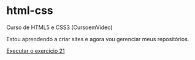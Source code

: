 # html-css
 Curso de HTML5 e CSS3 (CursoemVideo)

 Estou aprendendo a criar sites e agora vou gerenciar meus repositórios.

 <a href="https://gabrielgouveia7.github.io/html-css/exercicios/ex021/caixa02.html">Executar o exercicio 21</a>
